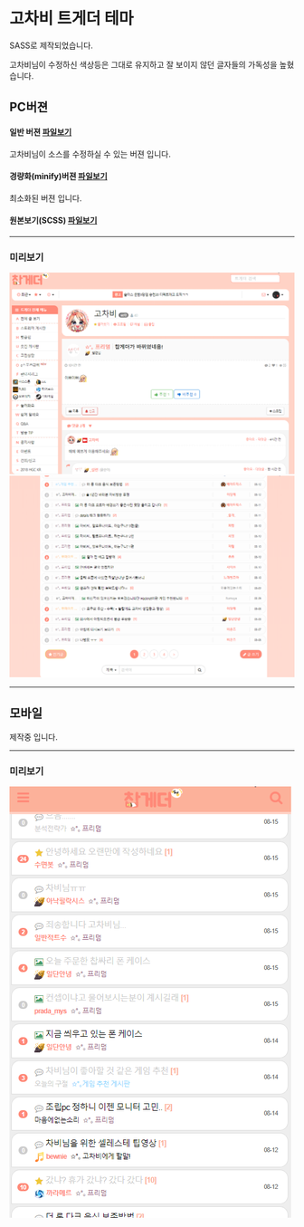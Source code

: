 # 고차비 트게더 테마

SASS로 제작되었습니다.

고차비님이 수정하신 색상등은 그대로 유지하고 잘 보이지 않던 글자들의 가독성을 높혔습니다.


## PC버젼

#### 일반 버젼 [파일보기](https://github.com/k22pr/Tgd-Theme-kumikomii/blob/master/css/index.css)
고차비님이 소스를 수정하실 수 있는 버젼 입니다.

#### 경량화(minify)버젼 [파일보기](https://github.com/k22pr/Tgd-Theme-kumikomii/blob/master/css/index.min.css)
최소화된 버젼 입니다.

#### 원본보기(SCSS)  [파일보기](https://github.com/k22pr/Tgd-Theme-kumikomii/blob/master/sass/index.scss)

---

### 미리보기
![예제1](./image/ex01.png)
![예제2](./image/ex02.png)

---

## 모바일

제작중 입니다.

---

### 미리보기
![예제1](./image/mex01.png)